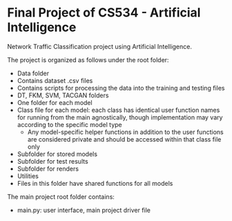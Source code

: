 # Final Project of CS534 - Artificial Intelligence
Network Traffic Classification project using Artificial Intelligence.

The project is organized as follows under the root folder:
-  Data folder
  - Contains dataset .csv files
  - Contains scripts for processing the data into the training and testing files
-  DT, FKM, SVM, TACGAN folders
  - One folder for each model
  - Class file for each model: each class has identical user function names for running from the main agnostically, though implementation may vary according to the specific model type
    - Any model-specific helper functions in addition to the user functions are considered private and should be accessed within that class file only
  - Subfolder for stored models
  - Subfolder for test results
  - Subfolder for renders
-  Utilities
  - Files in this folder have shared functions for all models

The main project root folder contains:
-  main.py: user interface, main project driver file

